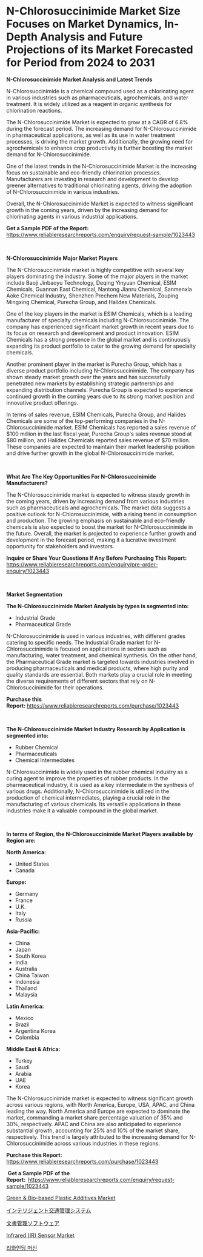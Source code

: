 <p><h1>N-Chlorosuccinimide Market Size Focuses on Market Dynamics, In-Depth Analysis and Future Projections of its Market Forecasted for Period from 2024 to 2031</h1></p><p><strong>N-Chlorosuccinimide Market Analysis and Latest Trends</strong></p>
<p><p>N-Chlorosuccinimide is a chemical compound used as a chlorinating agent in various industries such as pharmaceuticals, agrochemicals, and water treatment. It is widely utilized as a reagent in organic synthesis for chlorination reactions.</p><p>The N-Chlorosuccinimide Market is expected to grow at a CAGR of 6.8% during the forecast period. The increasing demand for N-Chlorosuccinimide in pharmaceutical applications, as well as its use in water treatment processes, is driving the market growth. Additionally, the growing need for agrochemicals to enhance crop productivity is further boosting the market demand for N-Chlorosuccinimide.</p><p>One of the latest trends in the N-Chlorosuccinimide Market is the increasing focus on sustainable and eco-friendly chlorination processes. Manufacturers are investing in research and development to develop greener alternatives to traditional chlorinating agents, driving the adoption of N-Chlorosuccinimide in various industries.</p><p>Overall, the N-Chlorosuccinimide Market is expected to witness significant growth in the coming years, driven by the increasing demand for chlorinating agents in various industrial applications.</p></p>
<p><strong>Get a Sample PDF of the Report:&nbsp;</strong> <a href="https://www.reliableresearchreports.com/enquiry/request-sample/1023443">https://www.reliableresearchreports.com/enquiry/request-sample/1023443</a></p>
<p>&nbsp;</p>
<p><strong>N-Chlorosuccinimide Major Market Players</strong></p>
<p><p>The N-Chlorosuccinimide market is highly competitive with several key players dominating the industry. Some of the major players in the market include Baoji Jinbaoyu Technology, Deqing Yinyuan Chemical, ESIM Chemicals, Guannan East Chemical, Nantong Jianru Chemical, Sanmenxia Aoke Chemical Industry, Shenzhen Prechem New Materials, Zouping Mingxing Chemical, Purecha Group, and Halides Chemicals.</p><p>One of the key players in the market is ESIM Chemicals, which is a leading manufacturer of specialty chemicals including N-Chlorosuccinimide. The company has experienced significant market growth in recent years due to its focus on research and development and product innovation. ESIM Chemicals has a strong presence in the global market and is continuously expanding its product portfolio to cater to the growing demand for specialty chemicals.</p><p>Another prominent player in the market is Purecha Group, which has a diverse product portfolio including N-Chlorosuccinimide. The company has shown steady market growth over the years and has successfully penetrated new markets by establishing strategic partnerships and expanding distribution channels. Purecha Group is expected to experience continued growth in the coming years due to its strong market position and innovative product offerings.</p><p>In terms of sales revenue, ESIM Chemicals, Purecha Group, and Halides Chemicals are some of the top-performing companies in the N-Chlorosuccinimide market. ESIM Chemicals has reported a sales revenue of $100 million in the last fiscal year, Purecha Group's sales revenue stood at $80 million, and Halides Chemicals reported sales revenue of $70 million. These companies are expected to maintain their market leadership position and drive further growth in the global N-Chlorosuccinimide market.</p></p>
<p>&nbsp;</p>
<p><strong>What Are The Key Opportunities For N-Chlorosuccinimide Manufacturers?</strong></p>
<p><p>The N-Chlorosuccinimide market is expected to witness steady growth in the coming years, driven by increasing demand from various industries such as pharmaceuticals and agrochemicals. The market data suggests a positive outlook for N-Chlorosuccinimide, with a rising trend in consumption and production. The growing emphasis on sustainable and eco-friendly chemicals is also expected to boost the market for N-Chlorosuccinimide in the future. Overall, the market is projected to experience further growth and development in the forecast period, making it a lucrative investment opportunity for stakeholders and investors.</p></p>
<p><strong>Inquire or Share Your Questions If Any Before Purchasing This Report:</strong> <a href="https://www.reliableresearchreports.com/enquiry/pre-order-enquiry/1023443">https://www.reliableresearchreports.com/enquiry/pre-order-enquiry/1023443</a></p>
<p>&nbsp;</p>
<p><strong>Market Segmentation</strong></p>
<p><strong>The N-Chlorosuccinimide Market Analysis by types is segmented into:</strong></p>
<p><ul><li>Industrial Grade</li><li>Pharmaceutical Grade</li></ul></p>
<p><p>N-Chlorosuccinimide is used in various industries, with different grades catering to specific needs. The Industrial Grade market for N-Chlorosuccinimide is focused on applications in sectors such as manufacturing, water treatment, and chemical synthesis. On the other hand, the Pharmaceutical Grade market is targeted towards industries involved in producing pharmaceuticals and medical products, where high purity and quality standards are essential. Both markets play a crucial role in meeting the diverse requirements of different sectors that rely on N-Chlorosuccinimide for their operations.</p></p>
<p><strong>Purchase this Report:&nbsp;</strong><a href="https://www.reliableresearchreports.com/purchase/1023443">https://www.reliableresearchreports.com/purchase/1023443</a></p>
<p>&nbsp;</p>
<p><strong>The N-Chlorosuccinimide Market Industry Research by Application is segmented into:</strong></p>
<p><ul><li>Rubber Chemical</li><li>Pharmaceuticals</li><li>Chemical Intermediates</li></ul></p>
<p><p>N-Chlorosuccinimide is widely used in the rubber chemical industry as a curing agent to improve the properties of rubber products. In the pharmaceutical industry, it is used as a key intermediate in the synthesis of various drugs. Additionally, N-Chlorosuccinimide is utilized in the production of chemical intermediates, playing a crucial role in the manufacturing of various chemicals. Its versatile applications in these industries make it a valuable compound in the global market.</p></p>
<p>&nbsp;</p>
<p><strong>In terms of Region, the N-Chlorosuccinimide Market Players available by Region are:</strong></p>
<p>
    <p> <strong> North America: </strong>
        <ul>
            <li>United States</li>
            <li>Canada</li>
        </ul>
        </p> 
    <p> <strong> Europe: </strong>
        <ul>
            <li>Germany</li>
            <li>France</li>
            <li>U.K.</li>
            <li>Italy</li>
            <li>Russia</li>
        </ul>
        </p> 
    <p> <strong> Asia-Pacific: </strong>
        <ul>
            <li>China</li>
            <li>Japan</li>
            <li>South Korea</li>
            <li>India</li>
            <li>Australia</li>
            <li>China Taiwan</li>
            <li>Indonesia</li>
            <li>Thailand</li>
            <li>Malaysia</li>
        </ul>
        </p> 
    <p> <strong> Latin America: </strong>
        <ul>
            <li>Mexico</li>
            <li>Brazil</li>
            <li>Argentina Korea</li>
            <li>Colombia</li>
        </ul>
        </p> 
    <p> <strong> Middle East & Africa: </strong>
        <ul>
            <li>Turkey</li>
            <li>Saudi</li>
            <li>Arabia</li>
            <li>UAE</li>
            <li>Korea</li>
        </ul>
    </p>
    </p>
<p><p>The N-Chlorosuccinimide market is expected to witness significant growth across various regions, with North America, Europe, USA, APAC, and China leading the way. North America and Europe are expected to dominate the market, commanding a market share percentage valuation of 35% and 30%, respectively. APAC and China are also anticipated to experience substantial growth, accounting for 25% and 10% of the market share, respectively. This trend is largely attributed to the increasing demand for N-Chlorosuccinimide across various industries in these regions.</p></p>
<p><strong>Purchase this Report: </strong><a href="https://www.reliableresearchreports.com/purchase/1023443">https://www.reliableresearchreports.com/purchase/1023443</a></p>
<p>&nbsp;<strong>Get a Sample PDF of the Report:&nbsp;&nbsp;</strong><a href="https://www.reliableresearchreports.com/enquiry/request-sample/1023443">https://www.reliableresearchreports.com/enquiry/request-sample/1023443</a></p>
<p><strong></strong></p>
<p><p><a href="https://github.com/fiixsa/Market-Research-Report-List-1/blob/main/green-bio-based-plastic-additives-market.md">Green & Bio-based Plastic Additives Market</a></p><p><a href="https://github.com/xemfu2379520/Market-Research-Report-List-1/blob/main/8831954194694.md">インテリジェント交通管理システム</a></p><p><a href="https://github.com/bucuel854722/Market-Research-Report-List-1/blob/main/2930032194695.md">文書管理ソフトウェア</a></p><p><a href="https://issuu.com/reportprime-2/docs/infrared-ir-sensor-market-size-2030.pptx">Infrared (IR) Sensor Market</a></p><p><a href="https://github.com/bvubpqd5241630/Market-Research-Report-List-1/blob/main/1882031194416.md">리와인딩 머신</a></p></p>